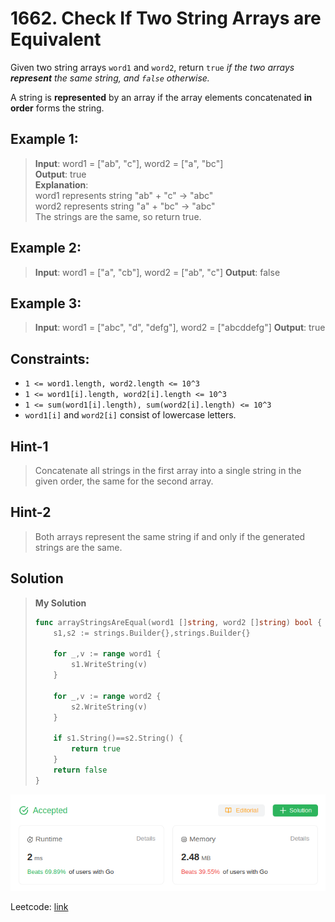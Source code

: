 # 1662. Check If Two String Arrays are Equivalent

Given two string arrays `word1` and `word2`, return `true` *if the two arrays **represent** the same string, and `false` otherwise.*

A string is **represented** by an array if the array elements concatenated **in order** forms the string.

## Example 1:
> **Input**: word1 = ["ab", "c"], word2 = ["a", "bc"] \
> **Output**: true \
> **Explanation**: \
> word1 represents string "ab" + "c" -> "abc" \
> word2 represents string "a" + "bc" -> "abc" \
> The strings are the same, so return true.

## Example 2:
> **Input**: word1 = ["a", "cb"], word2 = ["ab", "c"]
> **Output**: false

## Example 3:
> **Input**: word1  = ["abc", "d", "defg"], word2 = ["abcddefg"]
> **Output**: true

## Constraints:
* `1 <= word1.length, word2.length <= 10^3`
* `1 <= word1[i].length, word2[i].length <= 10^3`
* `1 <= sum(word1[i].length), sum(word2[i].length) <= 10^3`
* `word1[i]` and `word2[i]` consist of lowercase letters.

## Hint-1
> Concatenate all strings in the first array into a single string in the given order, the same for the second array.

## Hint-2
> Both arrays represent the same string if and only if the generated strings are the same.

## Solution
> **My Solution**
> ```go
> func arrayStringsAreEqual(word1 []string, word2 []string) bool {
>     s1,s2 := strings.Builder{},strings.Builder{}
> 
>     for _,v := range word1 {
>         s1.WriteString(v)
>     }
> 
>     for _,v := range word2 {
>         s2.WriteString(v)
>     }
> 
>     if s1.String()==s2.String() {
>         return true
>     }
>     return false
> }
> ```

![result](1662.png)

Leetcode: [link](https://leetcode.com/problems/check-if-two-string-arrays-are-equivalent/description)